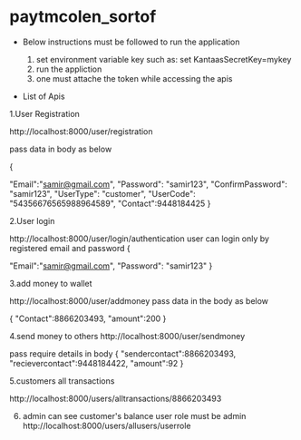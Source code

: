 # paytmcolen_sortof

- Below instructions must be followed to run the application

  1. set environment variable key 
    such as: set KantaasSecretKey=mykey
  2. run the appliction 
  3. one must attache the token while accessing the apis
  
- List of Apis

1.User Registration 

http://localhost:8000/user/registration

pass data in body as below

{
     
   "Email":"samir@gmail.com",
     "Password": "samir123",
     "ConfirmPassword": "samir123",
     "UserType": "customer",
     "UserCode": "54356676565988964589",
     "Contact":9448184425
}

2.User login

http://localhost:8000/user/login/authentication
user can login only by registered email and password
{
     
  "Email":"samir@gmail.com",
     "Password": "samir123"
}

3.add money to wallet

http://localhost:8000/user/addmoney
pass data in the body as below

{
   "Contact":8866203493,
   "amount":200
}

4.send money to others 
http://localhost:8000/user/sendmoney

pass require details in body
{
   "sendercontact":8866203493,
   "recievercontact":9448184422,
   "amount":92
}

5.customers all transactions

http://localhost:8000/users/alltransactions/8866203493

6. admin can see customer's balance 
  user role must be admin
http://localhost:8000/users/allusers/userrole


